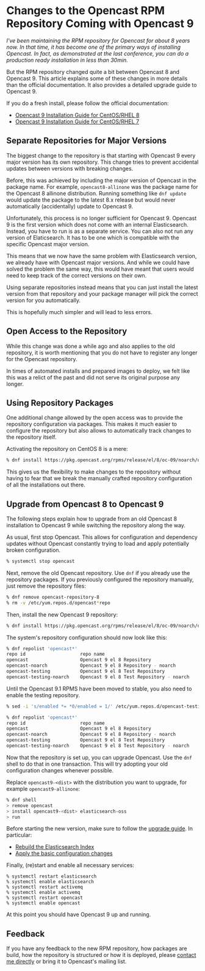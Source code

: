 Changes to the Opencast RPM Repository Coming with Opencast 9
=============================================================

*I've been maintaining the RPM repository for Opencast for about 8 years now.
In that time, it has become one of the primary ways of installing Opencast.
In fact, as demonstrated at the last conference, you can do a production ready installation in less than 30min.*

But the RPM repository changed quite a bit between Opencast 8 and Opencast 9.
This article explains some of these changes in more details than the official documentation.
It also provides a detailed upgrade guide to Opencast 9.

If you do a fresh install, please follow the official documentation:

- [Opencast 9 Installation Guide for CentOS/RHEL 8](https://docs.opencast.org/r/9.x/admin/installation/rpm-el8/)
- [Opencast 9 Installation Guide for CentOS/RHEL 7](https://docs.opencast.org/r/9.x/admin/installation/rpm-el7/)


Separate Repositories for Major Versions
----------------------------------------

The biggest change to the repository is that starting with Opencast 9 every major version has its own repository.
This change tries to prevent accidental updates between versions with breaking changes.

Before, this was achieved by including the major version of Opencast in the package name.
For example, `opencast8-allinone` was the package name for the Opencast 8 allinone distribution.
Running something like `dnf update` would update the package to the latest 8.x release
but would never automatically (accidentally) update to Opencast 9.

Unfortunately, this process is no longer sufficient for Opencast 9.
Opencast 9 is the first version which does not come with an internal Elasticsearch.
Instead, you have to run is as a separate service.
You can also not run any version of Elaticsearch.
It has to be one which is compatible with the specific Opencast major version.

This means that we now have the same problem with Elasticsearch version, we already have with Opencast major versions.
And while we could have solved the problem the same way,
this would have meant that users would need to keep track of the correct versions on their own.

Using separate repositories instead means that you can just install the latest version from that repository
and your package manager will pick the correct version for you automatically.

This is hopefully much simpler and will lead to less errors.


Open Access to the Repository
-----------------------------

While this change was done a while ago and also applies to the old repository,
it is worth mentioning that you do not have to register any longer for the Opencast repository.

In times of automated installs and prepared images to deploy, we felt like this was a relict of the past
and did not serve its original purpose any longer.


Using Repository Packages
-------------------------


One additional change allowed by the open access was to provide the repository configuration via packages.
This makes it much easier to configure the repository but also allows to automatically track changes to the repository itself.

Activating the repository on CentOS 8 is a mere:

```sh
% dnf install https://pkg.opencast.org/rpms/release/el/8/oc-09/noarch/opencast-repository-9-0-1.el8.noarch.rpm
```

This gives us the flexibility to make changes to the repository
without having to fear that we break the manually crafted repository configuration of all the installations out there.


Upgrade from Opencast 8 to Opencast 9
-------------------------------------

The following steps explain how to upgrade from an old Opencast 8 installation to Opencast 9
while switching the repository along the way.


As usual, first stop Opencast.
This allows for configuration and dependency updates without Opencast constantly trying to load and apply potentially broken configuration.

```sh
% systemctl stop opencast
```

Next, remove the old Opencast repository.
Use `dnf` if you already use the repository packages.
If you previously configured the repository manually, just remove the repository files:

```sh
% dnf remove opencast-repository-8
% rm -v /etc/yum.repos.d/opencast*repo
```

Then, install the new Opencast 9 repository:

```sh
% dnf install https://pkg.opencast.org/rpms/release/el/8/oc-09/noarch/opencast-repository-9-0-1.el8.noarch.rpm
```

The system's repository configuration should now look like this:

```sh
% dnf repolist 'opencast*'
repo id                    repo name                                   status
opencast                   Opencast 9 el 8 Repository                  enabled
opencast-noarch            Opencast 9 el 8 Repository - noarch         enabled
opencast-testing           Opencast 9 el 8 Test Repository             disabled
opencast-testing-noarch    Opencast 9 el 8 Test Repository - noarch    disabled
```

Until the Opencast 9.1 RPMS have been moved to stable,
you also need to enable the testing repository.

```sh
% sed -i 's/enabled *= *0/enabled = 1/' /etc/yum.repos.d/opencast-testing.repo

% dnf repolist 'opencast*'
repo id                    repo name                                   status
opencast                   Opencast 9 el 8 Repository                  enabled
opencast-noarch            Opencast 9 el 8 Repository - noarch         enabled
opencast-testing           Opencast 9 el 8 Test Repository             enabled
opencast-testing-noarch    Opencast 9 el 8 Test Repository - noarch    enabled
```

Now that the repository is set up, you can upgrade Opencast.
Use the `dnf` shell to do that in one transaction.
This will try adopting your old configuration changes whenever possible.

Replace `opencast9-<dist>` with the distribution you want to upgrade,
for example `opencast9-allinone`:

```sh
% dnf shell
> remove opencast
> install opencast9-<dist> elasticsearch-oss
> run
```

Before starting the new version, make sure to follow the [upgrade guide](https://docs.opencast.org/r/9.x/admin/upgrade/).
In particular:

- [Rebuild the Elasticsearch Index](https://docs.opencast.org/r/9.x/admin/upgrade/#rebuild-the-elasticsearch-indexes)
- [Apply the basic configuration changes](https://docs.opencast.org/r/9.x/admin/configuration/basic/)


Finally, (re)start and enable all necessary services:

```
% systemctl restart elasticsearch
% systemctl enable elasticsearch
% systemctl restart activemq
% systemctl enable activemq
% systemctl restart opencast
% systemctl enable opencast
```

At this point you should have Opencast 9 up and running.


Feedback
--------

If you have any feedback to the new RPM repository, how packages are build, how the repository is structured or how it is deployed,
please [contact me directly](mailto:opencast@lkiesow.de) or bring it to Opencast's mailing list.
